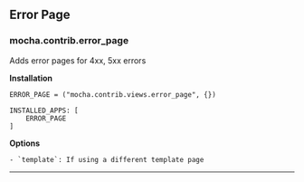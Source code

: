 

## Error Page

### mocha.contrib.error_page

Adds error pages for 4xx, 5xx errors

**Installation**


    ERROR_PAGE = ("mocha.contrib.views.error_page", {})

    INSTALLED_APPS: [
        ERROR_PAGE
    ]

**Options**

    - `template`: If using a different template page

---